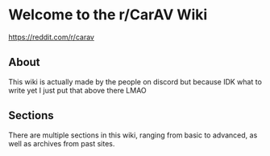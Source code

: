 # Welcome to the r/CarAV Wiki

https://reddit.com/r/carav

## About

This wiki is actually made by the people on discord but because IDK what to write yet I just put that above there LMAO

## Sections

   There are multiple sections in this wiki, ranging from basic to advanced, as well as archives from past sites.